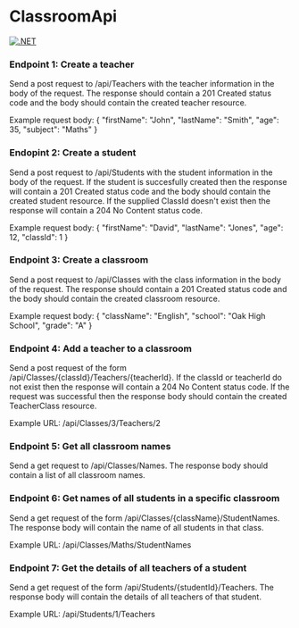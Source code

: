 # ClassroomApi

[![.NET](https://github.com/gchurch/ClassroomApi/actions/workflows/dotnet.yml/badge.svg)](https://github.com/gchurch/ClassroomApi/actions/workflows/dotnet.yml)

### Endpoint 1: Create a teacher

Send a post request to /api/Teachers with the teacher information in the body of the request. The response should contain a 201 Created status code and the body should contain the created teacher resource.

Example request body: 
{
    "firstName": "John",
    "lastName": "Smith",
    "age": 35,
    "subject": "Maths"
}

### Endopint 2: Create a student

Send a post request to /api/Students with the student information in the body of the request. If the student is succesfully created then the response will contain a 201 Created status code and the body should contain the created student resource. If the supplied ClassId doesn't exist then the response will contain a 204 No Content status code.

Example request body:
{
    "firstName": "David",
    "lastName": "Jones",
    "age": 12,
    "classId": 1
}

### Endpoint 3: Create a classroom

Send a post request to /api/Classes with the class information in the body of the request. The response should contain a 201 Created status code and the body should contain the created classroom resource.

Example request body:
{
    "className": "English",
    "school": "Oak High School",
    "grade": "A"
}

### Endpoint 4: Add a teacher to a classroom

Send a post request of the form /api/Classes/{classId}/Teachers/{teacherId}. If the classId or teacherId do not exist then the response will contain a 204 No Content status code. If the request was successful then the response body should contain the created TeacherClass resource.

Example URL: /api/Classes/3/Teachers/2

### Endpoint 5: Get all classroom names

Send a get request to /api/Classes/Names. The response body should contain a list of all classroom names.

### Endpoint 6: Get names of all students in a specific classroom

Send a get request of the form /api/Classes/{className}/StudentNames. The response body will contain the name of all students in that class.

Example URL: /api/Classes/Maths/StudentNames

### Endpoint 7: Get the details of all teachers of a student

Send a get request of the form /api/Students/{studentId}/Teachers. The response body will contain the details of all teachers of that student.

Example URL: /api/Students/1/Teachers
